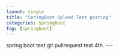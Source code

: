 ```yaml
---
layout: single
title: "SpringBoot Upload Test posting"
categories: SpringBoot
Tag: [springboot]
---
```

<link rel="short icon" href="#">
spring boot test git pullrequest test 4th.
---

